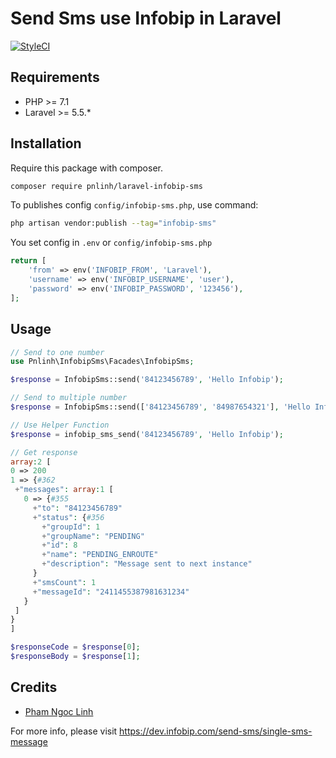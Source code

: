 # Send Sms use Infobip in Laravel
[![StyleCI](https://github.styleci.io/repos/155349271/shield?branch=master)](https://github.styleci.io/repos/155349271)

## Requirements

- PHP >= 7.1
- Laravel >= 5.5.*

## Installation

Require this package with composer.

```bash
composer require pnlinh/laravel-infobip-sms
```

To publishes config `config/infobip-sms.php`, use command:

```bash
php artisan vendor:publish --tag="infobip-sms"
```

You set config in `.env` or `config/infobip-sms.php`

```php
return [
    'from' => env('INFOBIP_FROM', 'Laravel'),
    'username' => env('INFOBIP_USERNAME', 'user'),
    'password' => env('INFOBIP_PASSWORD', '123456'),
];
```

## Usage

```php
// Send to one number
use Pnlinh\InfobipSms\Facades\InfobipSms;

$response = InfobipSms::send('84123456789', 'Hello Infobip');

// Send to multiple number
$response = InfobipSms::send(['84123456789', '84987654321'], 'Hello Infobip');

// Use Helper Function
$response = infobip_sms_send('84123456789', 'Hello Infobip');

// Get response
array:2 [
0 => 200
1 => {#362
 +"messages": array:1 [
   0 => {#355
     +"to": "84123456789"
     +"status": {#356
       +"groupId": 1
       +"groupName": "PENDING"
       +"id": 8
       +"name": "PENDING_ENROUTE"
       +"description": "Message sent to next instance"
     }
     +"smsCount": 1
     +"messageId": "2411455387981631234"
   }
 ]
}
]

$responseCode = $response[0];
$responseBody = $response[1];
```

## Credits

- [Pham Ngoc Linh](https://github.com/pnlinh)

For more info, please visit https://dev.infobip.com/send-sms/single-sms-message
